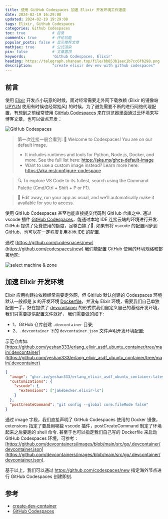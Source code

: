 ```yaml
---
title: 使用 GitHub Codespaces 加速 Elixir 开发环境工作速度
date: 2024-02-19 16:29:08
updated: 2024-02-19 19:29:08
tags: Elixir, Github Codespaces
categories: Github Codespaces
toc: true            # 目录
comments: true       # 评论功能
popular_posts: false # 显示推荐文章
mathjax: true        # 公式渲染
pin: false           # 文章置顶
keywords:            'Github Codespaces, Elixir'
headimg: https://telegraph.shansan.top/file/bb853b1aec1b7cc6fb298.png
description:         "create elixir dev env with github codespaces"
---
```


## 前言

使用 [Elixir](https://www.erlang-solutions.com/capabilities/elixir/?utm_source=Google&utm_medium=cpc&utm_campaign=Elixir_USCART&utm_content=&gad_source=1&gclid=CjwKCAiAlcyuBhBnEiwAOGZ2SzBl8ExJxYuUq6FdtHQt5bSzORVL8RekWUtih8Ht6dzkIqlnaON6rhoCbv0QAvD_BwE) 开发点小玩意的时候，面对经常需要走外网下载依赖 (Elixir 的镜像站 [UPYUN](https://hex.pm/docs/mirrors) 使用有时候也经常抽风) 的时候，为了避免需要不断的进行网络代理配置，有想到之前经常使用 [GitHub Codespaces](https://github.com/features/codespaces) 来在浏览器里面通过云环境来写博客文章，也可以做点开发：

![GitHub Codespaces](https://telegraph.shansan.top/file/62f2956f4dc3e543f75ca.png)

> 第一次连接一般会看到:
> 👋 Welcome to Codespaces! You are on our default image.
>   - It includes runtimes and tools for Python, Node.js, Docker, and more. See the full list here: https://aka.ms/ghcs-default-image
>   - Want to use a custom image instead? Learn more here: https://aka.ms/configure-codespace

> 🔍 To explore VS Code to its fullest, search using the Command Palette (Cmd/Ctrl + Shift + P or F1).

> 📝 Edit away, run your app as usual, and we'll automatically make it available for you to access.


使用 GitHub Codespaces 甚至也能直接提交代码到 GitHub 仓库之中. 通过 vscode 插件 [GitHub Codespaces](https://code.visualstudio.com/docs/remote/codespaces)，能通过本地 IDE 连接云端的环境进行开发. GitHub 提供了免费使用的额度，足够白嫖了🐏. 如果有将 vscode 的配置同步到 GitHub，也可以在一定程度复用本地 IDE 的配置.

通过 [https://github.com/codespaces/new](https://github.com/codespaces/new) 我们能配置 GitHub 使用的环境规格和部署地区:

![select machine & zone](https://telegraph.shansan.top/file/9be59c0db63ef57e9e9b4.png)

## 加速 Elixir 开发环境

Elixir 应用构建拉依赖经常需要走外网，但 GitHub 默认创建的 Codespaces 环境默认一般都是 js 的开发环境 [Dockerfile](https://github.com/devcontainers/images/blob/main/src/universal/.devcontainer/Dockerfile)，并没有 Elixir 环境，需要我们自己单独配置一手，好在提供了 [devcontainer](https://containers.dev/) 的形式供我们自定义自己的基础开发环境，我们只需要提供配置文件就好， 我们需要做的如下:

- 1、GitHub 仓库创建 `.devcontainer` 目录;
- 2、`.devcontainer` 下的 `devcontainer.json` 文件声明开发环境配置;

示范仓库如: [https://github.com/yeshan333/erlang_elixir_asdf_ubuntu_container/tree/main/.devcontainer](https://github.com/yeshan333/erlang_elixir_asdf_ubuntu_container/tree/main/.devcontainer)

```json
{
  "image": "ghcr.io/yeshan333/erlang_elixir_asdf_ubuntu_container:latest",
  "customizations": {
    "vscode": {
      "extensions": ["jakebecker.elixir-ls"]
    }
  },
  "postCreateCommand": "git config --global core.fileMode false"
}
```

通过 image 字段，我们直接声明了 GitHub Codespaces 使用的 Docker 镜像，extensions 指定了要启用哪些 vscode 插件，postCreateCommand 制定了环境起来之后要跑的 shell 命令. 甚至于也可以指定我们自己写的 Dockerfile 来启动 GitHub Codespaces 环境，可参考：[https://github.com/devcontainers/images/blob/main/src/go/.devcontainer/devcontainer.json](https://github.com/devcontainers/images/blob/main/src/go/.devcontainer/devcontainer.json).

基于以上，我们可以通过 https://github.com/codespaces/new 指定海外节点进行 GitHub Codespaces 创建即刻.

## 参考

- [create-dev-container](https://code.visualstudio.com/docs/devcontainers/create-dev-container)
- [GitHub Codespaces](https://github.com/features/codespaces)